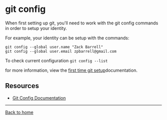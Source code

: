 # git config

When first setting up git, you'll need to work with the git config commands in order to setup your identity.

For example, your identity can be setup with the commands:

```
git config --global user.name "Zack Barrell"
git config --global user.email zpbarrell@gmail.com
```

To check current configuration `git config --list`

for more information, view the [first time git setup](https://git-scm.com/book/en/v2/Getting-Started-First-Time-git-setup)documentation.

## Resources

- [Git Config Documentation](https://git-scm.com/docs/git-config)

---

[Back to home](../README.md)